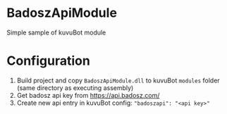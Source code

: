 ﻿# BadoszApiModule
Simple sample of kuvuBot module

# Configuration
1. Build project and copy `BadoszApiModule.dll` to kuvuBot `modules` folder (same directory as executing assembly)
2. Get badosz api key from https://api.badosz.com/
3. Create new api entry in kuvuBot config: `"badoszapi": "<api key>"`